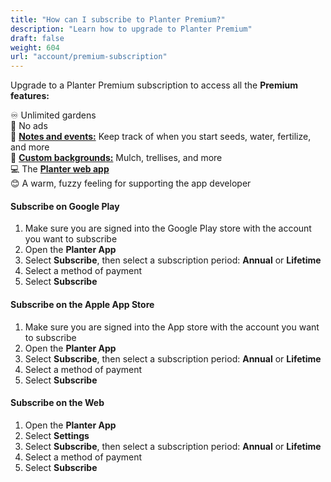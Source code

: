 ```yaml
---
title: "How can I subscribe to Planter Premium?"
description: "Learn how to upgrade to Planter Premium"
draft: false
weight: 604
url: "account/premium-subscription"
---
```


Upgrade to a Planter Premium subscription to access all the **Premium features:**

♾️ Unlimited gardens<br />
🚫 No ads<br />
📝 [**Notes and events:**](../../notes-and-events/how-to) Keep track of when you start seeds, water, fertilize, and more<br />
🎨 [**Custom backgrounds:**](../../garden/customize) Mulch, trellises, and more<br />
💻 The [**Planter web app**](https://planter.garden/gardens)<br />
😊 A warm, fuzzy feeling for supporting the app developer<br />

#### Subscribe on Google Play
1. Make sure you are signed into the Google Play store with the account you want to subscribe
2. Open the **Planter App**
3. Select **Subscribe**, then select a subscription period: **Annual** or **Lifetime**
4. Select a method of payment
5. Select **Subscribe**

#### Subscribe on the Apple App Store
1. Make sure you are signed into the App store with the account you want to subscribe
2. Open the **Planter App**
3. Select **Subscribe**, then select a subscription period: **Annual** or **Lifetime**
4. Select a method of payment
5. Select **Subscribe**

#### Subscribe on the Web
1. Open the **Planter App**
2. Select **Settings**
3. Select **Subscribe**, then select a subscription period: **Annual** or **Lifetime**
4. Select a method of payment
5. Select **Subscribe**
